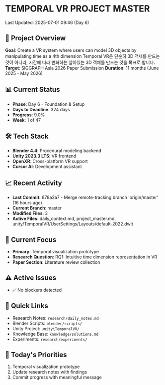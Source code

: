 # TEMPORAL VR PROJECT MASTER
Last Updated: 2025-07-01 09:46 (Day 6)

## 🎯 Project Overview
**Goal**: Create a VR system where users can model 3D objects by manipulating time as a 4th dimension
Temporal VR은 단순히 3D 객체를 만드는 것이 아니라, 시간에 따라 변화하는 살아있는 3D 객체를 만드는 것을 목표로 합니다.
**Target**: SIGGRAPH Asia 2026 Paper Submission
**Duration**: 11 months (June 2025 - May 2026)

## 📊 Current Status
- **Phase**: Day 6 - Foundation & Setup
- **Days to Deadline**: 324 days
- **Progress**: 9.0%
- **Week**: 1 of 47

## 🛠️ Tech Stack
- **Blender 4.4**: Procedural modeling backend
- **Unity 2023.3 LTS**: VR frontend
- **OpenXR**: Cross-platform VR support
- **Cursor AI**: Development assistant

## 📈 Recent Activity
- **Last Commit**: 678a2a7 - Merge remote-tracking branch 'origin/master' (16 hours ago)
- **Current Branch**: master
- **Modified Files**: 3
- **Active Files**: daily_context.md, project_master.md, unity/TemporalVR/UserSettings/Layouts/default-2022.dwlt

## 🎯 Current Focus
- **Primary**: Temporal visualization prototype
- **Research Question**: RQ1: Intuitive time dimension representation in VR
- **Paper Section**: Literature review collection

## ⚠️ Active Issues
- ✅ No blockers detected

## 📁 Quick Links
- Research Notes: `research/daily_notes.md`
- Blender Scripts: `blender/scripts/`
- Unity Project: `unity\TemporalVR/`
- Knowledge Base: `knowledge/solutions.md`
- Experiments: `research/experiments/`

## 🎯 Today's Priorities
1. Temporal visualization prototype
2. Update research notes with findings
3. Commit progress with meaningful message
